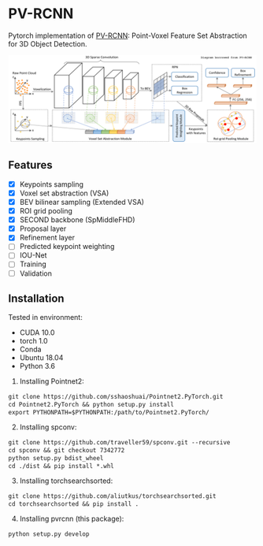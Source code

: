 # PV-RCNN

Pytorch implementation of [PV-RCNN](https://arxiv.org/pdf/1912.13192): Point-Voxel Feature Set Abstraction for 3D Object Detection.

![PV-RCNN](images/pvrcnn.png)

## Features

- [x] Keypoints sampling
- [x] Voxel set abstraction (VSA)
- [x] BEV bilinear sampling (Extended VSA)
- [x] ROI grid pooling
- [x] SECOND backbone (SpMiddleFHD)
- [x] Proposal layer
- [x] Refinement layer
- [ ] Predicted keypoint weighting
- [ ] IOU-Net
- [ ] Training
- [ ] Validation

## Installation

Tested in environment:
- CUDA 10.0
- torch 1.0
- Conda
- Ubuntu 18.04
- Python 3.6

1. Installing Pointnet2:
```
git clone https://github.com/sshaoshuai/Pointnet2.PyTorch.git
cd Pointnet2.PyTorch && python setup.py install
export PYTHONPATH=$PYTHONPATH:/path/to/Pointnet2.PyTorch/
```

2. Installing spconv:
```
git clone https://github.com/traveller59/spconv.git --recursive
cd spconv && git checkout 7342772
python setup.py bdist_wheel
cd ./dist && pip install *.whl
```

3. Installing torchsearchsorted:
```
git clone https://github.com/aliutkus/torchsearchsorted.git
cd torchsearchsorted && pip install .
```

4. Installing pvrcnn (this package):
```
python setup.py develop
```
